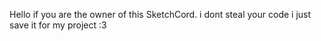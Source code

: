 Hello if you are the owner of this SketchCord. i dont steal your code i just save it for my project :3
